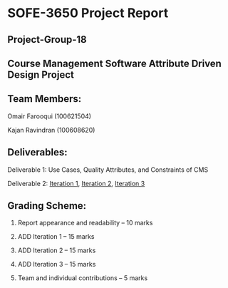 ﻿SOFE-3650 Project Report
========================

Project-Group-18
----------------

Course Management Software Attribute Driven Design Project
----------------------------------------------------------

Team Members:
-------------

Omair Farooqui (100621504)

Kajan Ravindran (100608620)

Deliverables:
-------------

Deliverable 1: Use Cases, Quality Attributes, and Constraints of CMS

Deliverable 2: [Iteration 1](https://github.com/SOFE3650F18/project-group-18/tree/master/Iteration%201), [Iteration 2](https://github.com/SOFE3650F18/project-group-18/tree/master/Iteration%202), [Iteration 3](https://github.com/SOFE3650F18/project-group-18/tree/master/Iteration%203)

Grading Scheme:
---------------

1. Report appearance and readability – 10 marks

2. ADD Iteration 1 – 15 marks

3. ADD Iteration 2 – 15 marks

4. ADD Iteration 3 – 15 marks

5. Team and individual contributions – 5 marks


